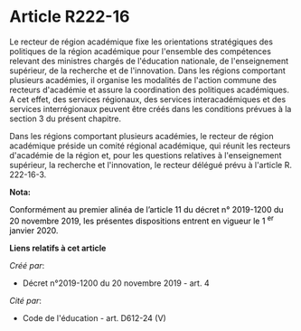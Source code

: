 # Article R222-16

Le recteur de région académique fixe les orientations stratégiques des politiques de la région académique pour l'ensemble des
compétences relevant des ministres chargés de l'éducation nationale, de l'enseignement supérieur, de la recherche et de
l'innovation. Dans les régions comportant plusieurs académies, il organise les modalités de l'action commune des recteurs
d'académie et assure la coordination des politiques académiques. A cet effet, des services régionaux, des services
interacadémiques et des services interrégionaux peuvent être créés dans les conditions prévues à la section 3 du présent
chapitre.

Dans les régions comportant plusieurs académies, le recteur de région académique préside un comité régional académique, qui
réunit les recteurs d'académie de la région et, pour les questions relatives à l'enseignement supérieur, la recherche et
l'innovation, le recteur délégué prévu à l'article R. 222-16-3.

**Nota:**

<font color="black">Conformément au premier alinéa de l’article 11 du décret n° 2019-1200 du 20 novembre 2019, les présentes
dispositions entrent en vigueur le 1
    <sup>er</sup> janvier 2020.</font>

**Liens relatifs à cet article**

_Créé par_:

  - Décret n°2019-1200 du 20 novembre 2019 - art. 4

_Cité par_:

  - Code de l'éducation - art. D612-24 (V)

